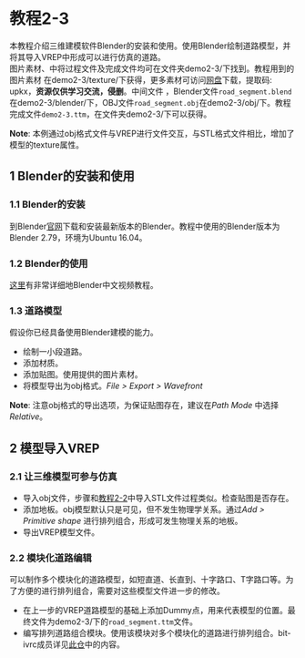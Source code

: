 # 教程2-3
本教程介绍三维建模软件Blender的安装和使用。使用Blender绘制道路模型，并将其导入VREP中形成可以进行仿真的道路。  
图片素材、中将过程文件及完成文件均可在文件夹demo2-3/下找到。教程用到的图片素材 在demo2-3/texture/下获得，更多素材可访问[网盘]( https://pan.baidu.com/s/1eS700Ye)下载，提取码: upkx，**资源仅供学习交流，侵删**。中间文件 ，Blender文件`road_segment.blend`在demo2-3/blender/下，OBJ文件`road_segment.obj`在demo2-3/obj/下。教程完成文件`demo2-3.ttm`，在文件夹demo2-3/下可以获得。

**Note**: 本例通过obj格式文件与VREP进行文件交互，与STL格式文件相比，增加了模型的texture属性。

## 1 Blender的安装和使用
### 1.1 Blender的安装
到Blender[官网](https://www.blender.org/download/)下载和安装最新版本的Blender。教程中使用的Blender版本为Blender 2.79，环境为Ubuntu 16.04。

### 1.2 Blender的使用
[这里](http://www.bilibili.com/video/av909518/)有非常详细地Blender中文视频教程。

### 1.3 道路模型
假设你已经具备使用Blender建模的能力。
- 绘制一小段道路。
- 添加材质。
- 添加贴图。使用提供的图片素材。
- 将模型导出为obj格式。*File > Export > Wavefront*

**Note**: 注意obj格式的导出选项，为保证贴图存在，建议在*Path Mode* 中选择*Relative*。

## 2 模型导入VREP
### 2.1 让三维模型可参与仿真
- 导入obj文件，步骤和[教程2-2](https://github.com/bit-ivrc/vrep_tutorial/tree/master/demo2-2)中导入STL文件过程类似。检查贴图是否存在。
- 添加地板。obj模型默认只是可见，但不发生物理学关系。通过*Add > Primitive shape* 进行排列组合，形成可发生物理关系的地板。
- 导出VREP模型文件。

### 2.2 模块化道路编辑
可以制作多个模块化的道路模型，如短直道、长直到、十字路口、T字路口等。为了方便的进行排列组合，需要对这些模型文件进一步的修改。
- 在上一步的VREP道路模型的基础上添加Dummy点，用来代表模型的位置。最终文件为demo2-3/下的`road_segment.ttm`文件。
- 编写排列道路组合模块。使用该模块对多个模块化的道路进行排列组合。bit-ivrc成员详见[此仓](https://github.com/bit-ivrc/autoSim-ivrc)中的内容。
